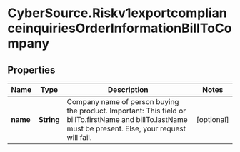 # CyberSource.Riskv1exportcomplianceinquiriesOrderInformationBillToCompany

## Properties
Name | Type | Description | Notes
------------ | ------------- | ------------- | -------------
**name** | **String** | Company name of person buying the product. Important: This field or billTo.firstName and billTo.lastName must be present. Else, your request will fail.  | [optional] 


